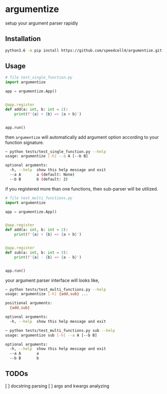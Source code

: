 # argumentize

setup your argument parser rapidly

## Installation

```bash
python3.6 -m pip install https://github.com/speedcell4/argumentize.git --upgrade
```

## Usage

```python
# file test_single_function.py
import argumentize

app = argumentize.App()


@app.register
def add(a: int, b: int = 2):
    print(f'{a} + {b} => {a + b}')


app.run()
```

then `argumentize` will automatically add argument option according to your function signature.

```bash
~ python tests/test_single_function.py --help 
usage: argumentize [-h] --a A [--b B]

optional arguments:
  -h, --help  show this help message and exit
  --a A       a (default: None)
  --b B       b (default: 2)
```

if you registered more than one functions, then sub-parser will be utilized.

```python
# file test_multi_functions.py
import argumentize

app = argumentize.App()


@app.register
def add(a: int, b: int = 2):
    print(f'{a} + {b} => {a + b}')


@app.register
def sub(a: int, b: int = 3):
    print(f'{a} - {b} => {a - b}')


app.run()
```

your argument parser interface will looks like,

```bash
~ python tests/test_multi_functions.py --help         
usage: argumentize [-h] {add,sub} ...

positional arguments:
  {add,sub}

optional arguments:
  -h, --help  show this help message and exit

~ python tests/test_multi_functions.py sub --help
usage: argumentize sub [-h] --a A [--b B]

optional arguments:
  -h, --help  show this help message and exit
  --a A       a
  --b B       b

```

## TODOs

[ ] docstring parsing
[ ] args and kwargs analyzing